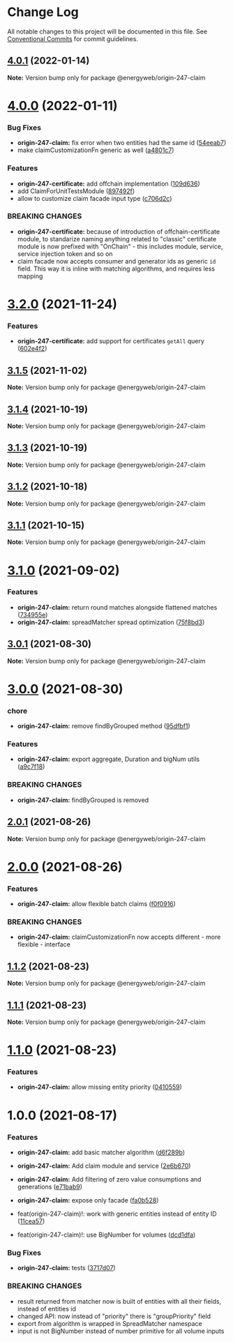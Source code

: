 # Change Log

All notable changes to this project will be documented in this file.
See [Conventional Commits](https://conventionalcommits.org) for commit guidelines.

## [4.0.1](https://github.com/energywebfoundation/origin-247-sdk/compare/@energyweb/origin-247-claim@4.0.0...@energyweb/origin-247-claim@4.0.1) (2022-01-14)

**Note:** Version bump only for package @energyweb/origin-247-claim





# [4.0.0](https://github.com/energywebfoundation/origin-247-sdk/compare/@energyweb/origin-247-claim@3.2.0...@energyweb/origin-247-claim@4.0.0) (2022-01-11)


### Bug Fixes

* **origin-247-claim:** fix error when two entities had the same id ([54eeab7](https://github.com/energywebfoundation/origin-247-sdk/commit/54eeab701d88aeb0b70c6bf4ab3d9a26d9dce7ed))
* make claimCustomizationFn generic as well ([a4801c7](https://github.com/energywebfoundation/origin-247-sdk/commit/a4801c78c41f9e5a46cf67a91a08873626807c22))


### Features

* **origin-247-certificate:** add offchain implementation ([109d636](https://github.com/energywebfoundation/origin-247-sdk/commit/109d63658684285e61f046998b31f146a59c5c1e))
* add ClaimForUnitTestsModule ([897492f](https://github.com/energywebfoundation/origin-247-sdk/commit/897492f737c42a992f203c53e1f9c4ec8837848a))
* allow to customize claim facade input type ([c706d2c](https://github.com/energywebfoundation/origin-247-sdk/commit/c706d2cfd02bb43a8401219f8accbf7a09b7ac19))


### BREAKING CHANGES

* **origin-247-certificate:** because of introduction of offchain-certificate module,
to standarize naming anything related to "classic" certificate module is now prefixed with
"OnChain" - this includes module, service, service injection token and so on
* claim facade now accepts consumer and generator ids as generic `id` field. This way it is inline with matching algorithms, and requires less mapping





# [3.2.0](https://github.com/energywebfoundation/origin-247-sdk/compare/@energyweb/origin-247-claim@3.1.5...@energyweb/origin-247-claim@3.2.0) (2021-11-24)


### Features

* **origin-247-certificate:** add support for certificates `getAll` query ([602e4f2](https://github.com/energywebfoundation/origin-247-sdk/commit/602e4f257b2af610cf56263b55cc43090085d7e3))





## [3.1.5](https://github.com/energywebfoundation/origin-247-sdk/compare/@energyweb/origin-247-claim@3.1.4...@energyweb/origin-247-claim@3.1.5) (2021-11-02)

**Note:** Version bump only for package @energyweb/origin-247-claim





## [3.1.4](https://github.com/energywebfoundation/origin-247-sdk/compare/@energyweb/origin-247-claim@3.1.3...@energyweb/origin-247-claim@3.1.4) (2021-10-19)

**Note:** Version bump only for package @energyweb/origin-247-claim





## [3.1.3](https://github.com/energywebfoundation/origin-247-sdk/compare/@energyweb/origin-247-claim@3.1.2...@energyweb/origin-247-claim@3.1.3) (2021-10-19)

**Note:** Version bump only for package @energyweb/origin-247-claim





## [3.1.2](https://github.com/energywebfoundation/origin-247-sdk/compare/@energyweb/origin-247-claim@3.1.1...@energyweb/origin-247-claim@3.1.2) (2021-10-18)

**Note:** Version bump only for package @energyweb/origin-247-claim





## [3.1.1](https://github.com/energywebfoundation/origin-247-sdk/compare/@energyweb/origin-247-claim@3.1.0...@energyweb/origin-247-claim@3.1.1) (2021-10-15)

**Note:** Version bump only for package @energyweb/origin-247-claim





# [3.1.0](https://github.com/energywebfoundation/origin-247-sdk/compare/@energyweb/origin-247-claim@3.0.1...@energyweb/origin-247-claim@3.1.0) (2021-09-02)


### Features

* **origin-247-claim:** return round matches alongside flattened matches ([734955e](https://github.com/energywebfoundation/origin-247-sdk/commit/734955e2670e8680a56f89e03c68026aac0b3dc7))
* **origin-247-claim:** spreadMatcher spread optimization ([75f8bd3](https://github.com/energywebfoundation/origin-247-sdk/commit/75f8bd3e7043f00383591b7fcd3ed95162d91f68))





## [3.0.1](https://github.com/energywebfoundation/origin-247-sdk/compare/@energyweb/origin-247-claim@3.0.0...@energyweb/origin-247-claim@3.0.1) (2021-08-30)

**Note:** Version bump only for package @energyweb/origin-247-claim





# [3.0.0](https://github.com/energywebfoundation/origin-247-sdk/compare/@energyweb/origin-247-claim@2.0.1...@energyweb/origin-247-claim@3.0.0) (2021-08-30)


### chore

* **origin-247-claim:** remove findByGrouped method ([95dfbf1](https://github.com/energywebfoundation/origin-247-sdk/commit/95dfbf174bdfb8dab00faf745d987675b2c24990))


### Features

* **origin-247-claim:** export aggregate, Duration and bigNum utils ([a9c7f18](https://github.com/energywebfoundation/origin-247-sdk/commit/a9c7f1827c8034e54e0cf6a1addfa3ae6bbced59))


### BREAKING CHANGES

* **origin-247-claim:** findByGrouped is removed





## [2.0.1](https://github.com/energywebfoundation/origin-247-sdk/compare/@energyweb/origin-247-claim@2.0.0...@energyweb/origin-247-claim@2.0.1) (2021-08-26)

**Note:** Version bump only for package @energyweb/origin-247-claim





# [2.0.0](https://github.com/energywebfoundation/origin-247-sdk/compare/@energyweb/origin-247-claim@1.1.2...@energyweb/origin-247-claim@2.0.0) (2021-08-26)


### Features

* **origin-247-claim:** allow flexible batch claims ([f0f0916](https://github.com/energywebfoundation/origin-247-sdk/commit/f0f0916ec2b9c8f5d10cafbe60ae4a74d028bbe9))


### BREAKING CHANGES

* **origin-247-claim:** claimCustomizationFn now accepts different - more flexible - interface





## [1.1.2](https://github.com/energywebfoundation/origin-247-sdk/compare/@energyweb/origin-247-claim@1.1.1...@energyweb/origin-247-claim@1.1.2) (2021-08-23)

**Note:** Version bump only for package @energyweb/origin-247-claim





## [1.1.1](https://github.com/energywebfoundation/origin-247-sdk/compare/@energyweb/origin-247-claim@1.1.0...@energyweb/origin-247-claim@1.1.1) (2021-08-23)

**Note:** Version bump only for package @energyweb/origin-247-claim





# [1.1.0](https://github.com/energywebfoundation/origin-247-sdk/compare/@energyweb/origin-247-claim@1.0.0...@energyweb/origin-247-claim@1.1.0) (2021-08-23)


### Features

* **origin-247-claim:** allow missing entity priority ([0410559](https://github.com/energywebfoundation/origin-247-sdk/commit/041055933da4219cbe7aa6d680353068f765baab))





# 1.0.0 (2021-08-17)


### Features

* **origin-247-claim:** add basic matcher algorithm ([d6f289b](https://github.com/energywebfoundation/origin-247-sdk/commit/d6f289bd6305d45088a3c4db9a3c999b8ccdbec1))
* **origin-247-claim:** Add claim module and service ([2e6b670](https://github.com/energywebfoundation/origin-247-sdk/commit/2e6b67057af46fe089fd0fe48be0e703e5beb78f))
* **origin-247-claim:** Add filtering of zero value consumptions and generations ([e71bab9](https://github.com/energywebfoundation/origin-247-sdk/commit/e71bab9f4938a644a019cdb9dd48ecbac67aa0fa))
* **origin-247-claim:** expose only facade ([fa0b528](https://github.com/energywebfoundation/origin-247-sdk/commit/fa0b528fa6f496b5b6635c4c03db0be87f60c0ca))


* feat(origin-247-claim)!: work with generic entities instead of entity ID ([11cea57](https://github.com/energywebfoundation/origin-247-sdk/commit/11cea57937cd256ab10e9179b52d29f1366183fd))
* feat(origin-247-claim)!: use BigNumber for volumes ([dcd1dfa](https://github.com/energywebfoundation/origin-247-sdk/commit/dcd1dfab5e3d1e2fa8f9c62680bee370a952d59d))


### Bug Fixes

* **origin-247-claim:** tests ([3717d07](https://github.com/energywebfoundation/origin-247-sdk/commit/3717d073aef7af3ff04c28698235179ea6b75125))


### BREAKING CHANGES

* result returned from matcher now is built of entities with all their fields, instead of entities id
* changed API: now instead of "priority" there is "groupPriority" field
* export from algorithm is wrapped in SpreadMatcher namespace
* input is not BigNumber instead of number primitive for all volume inputs
